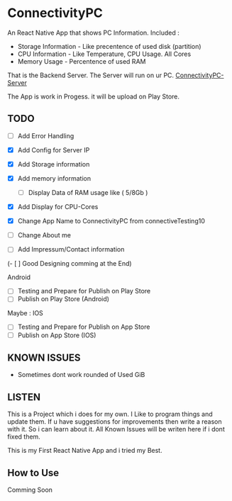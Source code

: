 # ConnectivityPC 

An React Native App that shows PC Information.
Included : 
- Storage Information - Like precentence of used disk (partition)
- CPU Information - Like Temperature, CPU Usage. All Cores
- Memory Usage - Percentence of used RAM


That is the Backend Server. The Server will run on ur PC. 
[ConnectivityPC-Server](https://github.com/Tobias3107/ConnectivityPC-Server)


The App is work in Progess. it will be upload on Play Store.

## TODO
- [ ] Add Error Handling
- [X] Add Config for Server IP
- [X] Add Storage information
- [X] Add memory information
    - [ ] Display Data of RAM usage like ( 5/8Gb )
- [X] Add Display for CPU-Cores

- [X] Change App Name to ConnectivityPC from connectiveTesting10

- [ ] Change About me
- [ ] Add Impressum/Contact information

(- [ ] Good Designing comming at the End)

Android
- [ ] Testing and Prepare for Publish on Play Store
- [ ] Publish on Play Store (Android)

Maybe :
IOS
- [ ] Testing and Prepare for Publish on App Store 
- [ ] Publish on App Store (IOS)

## KNOWN ISSUES

- Sometimes dont work rounded of Used GiB 

## LISTEN

This is a Project which i does for my own. I Like to program things and update them.
If u have suggestions for improvements then write a reason with it. So i can learn about it.
All Known Issues will be writen here if i dont fixed them.

This is my First React Native App and i tried my Best.

## How to Use

Comming Soon